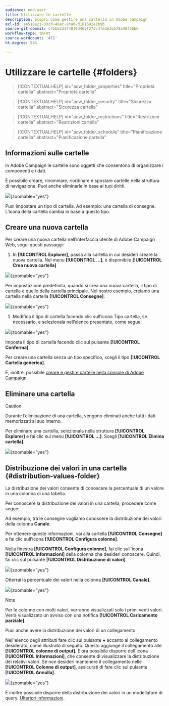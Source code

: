 ```yaml
---
audience: end-user
title: Utilizzare le cartelle
description: Scopri come gestire una cartella in Adobe Campaign
exl-id: a4518a21-03cd-46ac-9c40-d181692e1b9b
source-git-commit: c7bb533174019d465f273c4fede3b578a40f2bb6
workflow-type: tm+mt
source-wordcount: '471'
ht-degree: 54%

---
```


# Utilizzare le cartelle {#folders}

>[!CONTEXTUALHELP]
>id="acw_folder_properties"
>title="Proprietà cartella"
>abstract="Proprietà cartella"

>[!CONTEXTUALHELP]
>id="acw_folder_security"
>title="Sicurezza cartella"
>abstract="Sicurezza cartella"

>[!CONTEXTUALHELP]
>id="acw_folder_restrictions"
>title="Restrizioni cartella"
>abstract="Restrizioni cartella"

>[!CONTEXTUALHELP]
>id="acw_folder_schedule"
>title="Pianificazione cartella"
>abstract="Pianificazione cartella"

## Informazioni sulle cartelle

In Adobe Campaign le cartelle sono oggetti che consentono di organizzare i componenti e i dati.

È possibile creare, rinominare, riordinare e spostare cartelle nella struttura di navigazione. Puoi anche eliminarle in base ai tuoi diritti.

![](assets/folders.png){zoomable="yes"}

Puoi impostare un tipo di cartella. Ad esempio: una cartella di consegne.
L’icona della cartella cambia in base a questo tipo.

## Creare una nuova cartella

Per creare una nuova cartella nell’interfaccia utente di Adobe Campaign Web, segui questi passaggi:

1. In **[!UICONTROL Explorer]**, passa alla cartella in cui desideri creare la nuova cartella.
Nel menu **[!UICONTROL ...]**, è disponibile **[!UICONTROL Crea nuova cartella]**

![](assets/folder_create.png){zoomable="yes"}

Per impostazione predefinita, quando si crea una nuova cartella, il tipo di cartella è quello della cartella principale.
Nel nostro esempio, creiamo una cartella nella cartella **[!UICONTROL Consegne]**.

![](assets/folder_new.png){zoomable="yes"}

1. Modifica il tipo di cartella facendo clic sull’icona Tipo cartella, se necessario, e selezionala nell’elenco presentato, come segue:

![](assets/folder_type.png){zoomable="yes"}

Imposta il tipo di cartella facendo clic sul pulsante **[!UICONTROL Conferma]**.

Per creare una cartella senza un tipo specifico, scegli il tipo **[!UICONTROL Cartella generica]**.

È, inoltre, possibile [creare e gestire cartelle nella console di Adobe Campaign](https://experienceleague.adobe.com/it/docs/campaign/campaign-v8/config/configuration/folders-and-views).

## Eliminare una cartella

>[!CAUTION]
>
>Durante l’eliminazione di una cartella, vengono eliminati anche tutti i dati memorizzati al suo interno.

Per eliminare una cartella, selezionala nella struttura **[!UICONTROL Explorer]** e fai clic sul menu **[!UICONTROL ...]**.
Scegli **[!UICONTROL Elimina cartella]**.

![](assets/folder_delete.png){zoomable="yes"}

## Distribuzione dei valori in una cartella {#distribution-values-folder}

La distribuzione dei valori consente di conoscere la percentuale di un valore in una colonna di una tabella.

Per conoscere la distribuzione dei valori in una cartella, procedere come segue:

Ad esempio, tra le consegne vogliamo conoscere la distribuzione dei valori della colonna **Canale**.

Per ottenere queste informazioni, vai alla cartella **[!UICONTROL Consegne]** e fai clic sull&#39;icona **[!UICONTROL Configura colonne]**.

Nella finestra **[!UICONTROL Configura colonne]**, fai clic sull&#39;icona **[!UICONTROL Informazioni]** della colonna che desideri conoscere. Quindi, fai clic sul pulsante **[!UICONTROL Distribuzione di valori]**.

![](assets/values_deliveries.png){zoomable="yes"}

Otterrai la percentuale dei valori nella colonna **[!UICONTROL Canale]**.

![](assets/values_percentage.png){zoomable="yes"}

>[!NOTE]
>
> Per le colonne con molti valori, verranno visualizzati solo i primi venti valori. Verrà visualizzato un avviso con una notifica **[!UICONTROL Caricamento parziale]**.

Puoi anche avere la distribuzione dei valori di un collegamento.

Nell&#39;elenco degli attributi fare clic sul pulsante **+** accanto al collegamento desiderato, come illustrato di seguito. Questo aggiunge il collegamento alle **[!UICONTROL colonne di output]**. È ora possibile disporre dell&#39;icona **[!UICONTROL Informazioni]**, che consente di visualizzare la distribuzione dei relativi valori. Se non desideri mantenere il collegamento nelle **[!UICONTROL Colonne di output]**, assicurati di fare clic sul pulsante **[!UICONTROL Annulla]**.

![](assets/values_link.png){zoomable="yes"}

È inoltre possibile disporre della distribuzione dei valori in un modellatore di query. [Ulteriori informazioni](../query/build-query.md#distribution-of-values-in-a-query).

